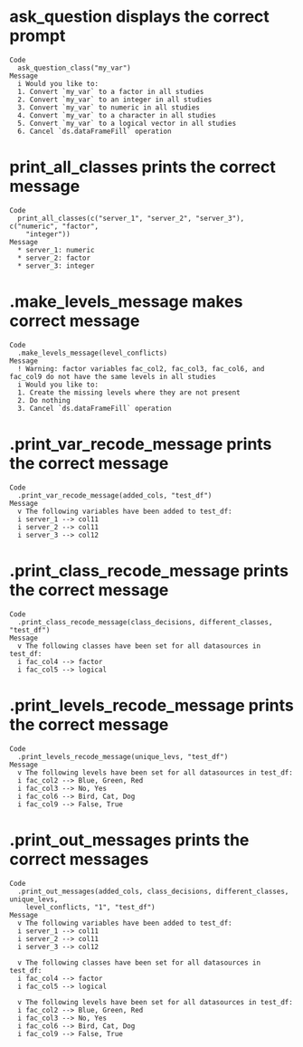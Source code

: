 # ask_question displays the correct prompt

    Code
      ask_question_class("my_var")
    Message
      i Would you like to:
      1. Convert `my_var` to a factor in all studies
      2. Convert `my_var` to an integer in all studies
      3. Convert `my_var` to numeric in all studies
      4. Convert `my_var` to a character in all studies
      5. Convert `my_var` to a logical vector in all studies
      6. Cancel `ds.dataFrameFill` operation

# print_all_classes prints the correct message

    Code
      print_all_classes(c("server_1", "server_2", "server_3"), c("numeric", "factor",
        "integer"))
    Message
      * server_1: numeric
      * server_2: factor
      * server_3: integer

# .make_levels_message makes correct message

    Code
      .make_levels_message(level_conflicts)
    Message
      ! Warning: factor variables fac_col2, fac_col3, fac_col6, and fac_col9 do not have the same levels in all studies
      i Would you like to:
      1. Create the missing levels where they are not present
      2. Do nothing
      3. Cancel `ds.dataFrameFill` operation

# .print_var_recode_message prints the correct message

    Code
      .print_var_recode_message(added_cols, "test_df")
    Message
      v The following variables have been added to test_df:
      i server_1 --> col11
      i server_2 --> col11
      i server_3 --> col12
      

# .print_class_recode_message prints the correct message

    Code
      .print_class_recode_message(class_decisions, different_classes, "test_df")
    Message
      v The following classes have been set for all datasources in test_df: 
      i fac_col4 --> factor
      i fac_col5 --> logical

# .print_levels_recode_message prints the correct message

    Code
      .print_levels_recode_message(unique_levs, "test_df")
    Message
      v The following levels have been set for all datasources in test_df: 
      i fac_col2 --> Blue, Green, Red
      i fac_col3 --> No, Yes
      i fac_col6 --> Bird, Cat, Dog
      i fac_col9 --> False, True

# .print_out_messages prints the correct messages

    Code
      .print_out_messages(added_cols, class_decisions, different_classes, unique_levs,
        level_conflicts, "1", "test_df")
    Message
      v The following variables have been added to test_df:
      i server_1 --> col11
      i server_2 --> col11
      i server_3 --> col12
      
      v The following classes have been set for all datasources in test_df: 
      i fac_col4 --> factor
      i fac_col5 --> logical
      
      v The following levels have been set for all datasources in test_df: 
      i fac_col2 --> Blue, Green, Red
      i fac_col3 --> No, Yes
      i fac_col6 --> Bird, Cat, Dog
      i fac_col9 --> False, True

